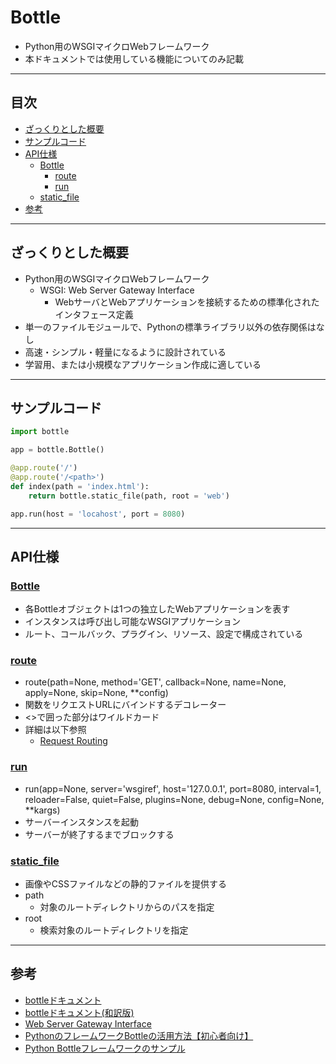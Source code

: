 # Bottle
- Python用のWSGIマイクロWebフレームワーク
- 本ドキュメントでは使用している機能についてのみ記載

***
## 目次
- [ざっくりとした概要](#ざっくりとした概要)
- [サンプルコード](#サンプルコード)
- [API仕様](#api仕様)
  - [Bottle](#bottle-1)
    - [route](#route)
    - [run](#run)
  - [static_file](#staticfile)
- [参考](#参考)

***
## ざっくりとした概要
- Python用のWSGIマイクロWebフレームワーク
  - WSGI: Web Server Gateway Interface
    - WebサーバとWebアプリケーションを接続するための標準化されたインタフェース定義
- 単一のファイルモジュールで、Pythonの標準ライブラリ以外の依存関係はなし
- 高速・シンプル・軽量になるように設計されている
- 学習用、または小規模なアプリケーション作成に適している

***
## サンプルコード
``` python
import bottle

app = bottle.Bottle()

@app.route('/')
@app.route('/<path>')
def index(path = 'index.html'):
    return bottle.static_file(path, root = 'web')

app.run(host = 'locahost', port = 8080)
```

***
## API仕様
### [Bottle](https://bottlepy.org/docs/dev/api.html#bottle.Bottle)
- 各Bottleオブジェクトは1つの独立したWebアプリケーションを表す
- インスタンスは呼び出し可能なWSGIアプリケーション
- ルート、コールバック、プラグイン、リソース、設定で構成されている

### [route](https://bottlepy.org/docs/dev/api.html#bottle.Bottle.route)
- route(path=None, method='GET', callback=None, name=None, apply=None, skip=None, **config)
- 関数をリクエストURLにバインドするデコレーター
- <>で囲った部分はワイルドカード
- 詳細は以下参照
  - [Request Routing](https://bottlepy.org/docs/dev/routing.html?highlight=routing)

### [run](https://bottlepy.org/docs/dev/api.html#bottle.run)
- run(app=None, server='wsgiref', host='127.0.0.1', port=8080, interval=1, reloader=False, quiet=False, plugins=None, debug=None, config=None, **kargs)
- サーバーインスタンスを起動
- サーバーが終了するまでブロックする

### [static_file](https://bottlepy.org/docs/dev/tutorial.html#routing-static-files)
- 画像やCSSファイルなどの静的ファイルを提供する
- path
  - 対象のルートディレクトリからのパスを指定
- root
  - 検索対象のルートディレクトリを指定

***
## 参考
- [bottleドキュメント](https://bottlepy.org/docs/dev/tutorial.html)
- [bottleドキュメント(和訳版)](https://bottl-translate-ja.readthedocs.io/en/latest/01_1_tutorial.html)
- [Web Server Gateway Interface](https://ja.wikipedia.org/wiki/Web_Server_Gateway_Interface)
- [PythonのフレームワークBottleの活用方法【初心者向け】](https://techacademy.jp/magazine/19069)
- [Python Bottleフレームワークのサンプル](https://itsakura.com/python-bottle)
